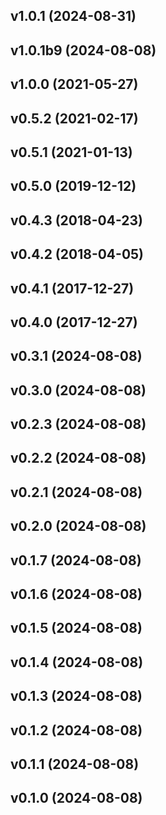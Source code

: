 ## v1.0.1 (2024-08-31)

## v1.0.1b9 (2024-08-08)

## v1.0.0 (2021-05-27)

## v0.5.2 (2021-02-17)

## v0.5.1 (2021-01-13)

## v0.5.0 (2019-12-12)

## v0.4.3 (2018-04-23)

## v0.4.2 (2018-04-05)

## v0.4.1 (2017-12-27)

## v0.4.0 (2017-12-27)

## v0.3.1 (2024-08-08)

## v0.3.0 (2024-08-08)

## v0.2.3 (2024-08-08)

## v0.2.2 (2024-08-08)

## v0.2.1 (2024-08-08)

## v0.2.0 (2024-08-08)

## v0.1.7 (2024-08-08)

## v0.1.6 (2024-08-08)

## v0.1.5 (2024-08-08)

## v0.1.4 (2024-08-08)

## v0.1.3 (2024-08-08)

## v0.1.2 (2024-08-08)

## v0.1.1 (2024-08-08)

## v0.1.0 (2024-08-08)
